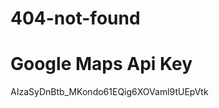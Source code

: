 # 404-not-found

Google Maps Api Key
=====================================
AIzaSyDnBtb_MKondo61EQig6XOVaml9tUEpVtk